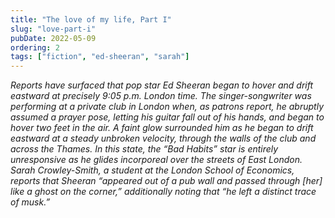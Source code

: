 ```yaml
---
title: "The love of my life, Part I"
slug: "love-part-i"
pubDate: 2022-05-09
ordering: 2
tags: ["fiction", "ed-sheeran", "sarah"]
---
```


<i>
<span class="small-caps">Reports have surfaced</span> that pop star Ed Sheeran began to hover and drift eastward at precisely 9:05 p.m. London time. The singer-songwriter was performing at a private club in London when, as patrons report, he abruptly assumed a prayer pose, letting his guitar fall out of his hands, and began to hover two feet in the air. A faint glow surrounded him as he began to drift eastward at a steady unbroken velocity, through the walls of the club and across the Thames. In this state, the “Bad Habits” star is entirely unresponsive as he glides incorporeal over the streets of East London. Sarah Crowley-Smith, a student at the London School of Economics, reports that Sheeran “appeared out of a pub wall and passed through [her] like a ghost on the corner,” additionally noting that “he left a distinct trace of musk.”
</i>